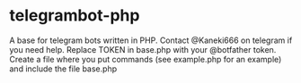 # telegrambot-php
A base for telegram bots written in PHP.
Contact @Kaneki666 on telegram if you need help.
Replace TOKEN in base.php with your @botfather token.
Create a file where you put commands (see example.php for an example) and include the file base.php
